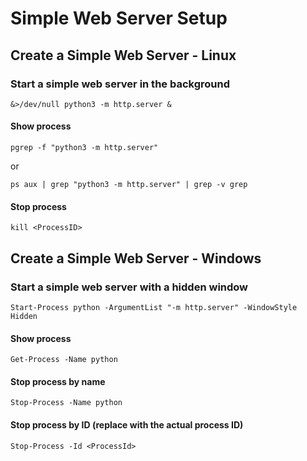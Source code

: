 # Simple Web Server Setup

## Create a Simple Web Server - Linux

### Start a simple web server in the background
```
&>/dev/null python3 -m http.server &
```


#### Show process
```
pgrep -f "python3 -m http.server"
```
or
```
ps aux | grep "python3 -m http.server" | grep -v grep
```

#### Stop process
```
kill <ProcessID>
```

## Create a Simple Web Server - Windows
### Start a simple web server with a hidden window
```
Start-Process python -ArgumentList "-m http.server" -WindowStyle Hidden
```

#### Show process
```
Get-Process -Name python
```


#### Stop process by name
```
Stop-Process -Name python
```


#### Stop process by ID (replace <ProcessId> with the actual process ID)
```
Stop-Process -Id <ProcessId>
```


